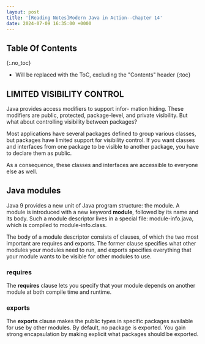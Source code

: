 ```yaml
---
layout: post
title: '[Reading Notes]Modern Java in Action--Chapter 14'
date: 2024-07-09 16:35:00 +0000
---
```

## Table Of Contents
{:.no_toc}
* Will be replaced with the ToC, excluding the "Contents" header
{:toc}

## LIMITED VISIBILITY CONTROL
Java provides access modifiers to support infor- mation hiding. These modifiers are public, protected, package-level, and private visibility. But what about controlling visibility between packages?

Most applications have several packages defined to group various classes, but packages have limited support for visibility control. If you want classes and interfaces from one package to be visible to another package, you have to declare them as public.

As a consequence, these classes and interfaces are accessible to everyone else as well.

## Java modules
Java 9 provides a new unit of Java program structure: the module. A module is introduced with a new keyword **module**, followed by its name and its body. Such a module descriptor lives in a special file: module-info.java, which is compiled to module-info.class.

The body of a module descriptor consists of clauses, of which the two most important are requires and exports. The former clause specifies what other modules your modules need to run, and exports specifies everything that your module wants to be visible for other modules to use.

### requires
The **requires** clause lets you specify that your module depends on another module at both compile time and runtime.

### exports
The **exports** clause makes the public types in specific packages available for use by other modules. By default, no package is exported. You gain strong encapsulation by making explicit what packages should be exported.



